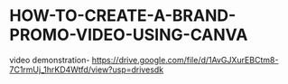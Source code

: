 # HOW-TO-CREATE-A-BRAND-PROMO-VIDEO-USING-CANVA

video demonstration-
https://drive.google.com/file/d/1AvGJXurEBCtm8-7C1rmUj_1hrKD4Wtfd/view?usp=drivesdk
